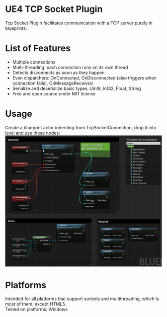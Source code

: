 # UE4 TCP Socket Plugin
Tcp Socket Plugin facilitates communication with a TCP server purely in blueprints.

# List of Features
- Multiple connections
- Multi-threading: each connection runs on its own thread
- Detects disconnects as soon as they happen
- Even dispatchers: OnConnected, OnDisconnected (also triggers when connection fails), OnMessageReceived
- Serialize and deserialize basic types: Uint8, Int32, Float, String
- Free and open source under MIT license

# Usage
Create a blueprint actor inheriting from TcpSocketConnection, drop it into level and use these nodes:
![Alt text](/functionality.jpg?raw=true "Functionality")

# Platforms
Intended for all platforms that support sockets and multithreading, which is most of them, except HTML5. <br />
Tested on platforms: Windows
